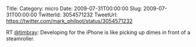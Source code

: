 Title: 
Category: micro
Date: 2009-07-31T00:00:00
Slug: 2009-07-31T00:00:00
TwitterId: 3054571232
TweetUrl: https://twitter.com/mark_philpot/status/3054571232

RT [@timbray](https://twitter.com/timbray): Developing for the iPhone is like picking up dimes in front of a steamroller.